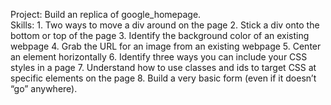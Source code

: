 Project:  	Build an replica of google_homepage.  
Skills:  	1.  Two ways to move a div around on the page
			2.  Stick a div onto the bottom or top of the page
			3.	Identify the background color of an existing webpage
			4.	Grab the URL for an image from an existing webpage
			5.	Center an element horizontally
			6.	Identify three ways you can include your CSS styles in a page
			7.	Understand how to use classes and ids to target CSS at specific elements on the page
			8.	Build a very basic form (even if it doesn’t “go” anywhere).